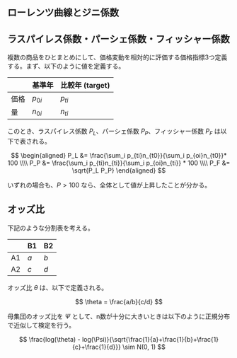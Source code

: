 ## ローレンツ曲線とジニ係数


## ラスパイレス係数・パーシェ係数・フィッシャー係数
複数の商品をひとまとめにして、価格変動を相対的に評価する価格指標3つ定義する。まず、以下のように値を定義する。

|  | 基準年 | 比較年 (target) |
| --- | --- | --- |
| 価格 | $p_{0i}$ | $p_{ti}$ |
| 量 | $n_{0i}$ | $n_{ti}$ |

このとき、ラスパイレス係数 $P_L$、パーシェ係数 $P_P$、フィッシャー係数 $P_F$ は以下で表される。

$$
\begin{aligned} 
P_L &= \frac{\sum_i p_{ti}n_{t0}}{\sum_i p_{oi}n_{t0}}* 100 \\\\
P_P &= \frac{\sum_i p_{ti}n_{ti}}{\sum_i p_{oi}n_{ti}} * 100 \\\\
P_F &= \sqrt{P_L P_P} 
\end{aligned} 
$$

いずれの場合も、$P>100$ なら、全体として値が上昇したことが分かる。

## オッズ比
下記のような分割表を考える。

||B1|B2| 
|---|---|---|
|A1|$a$| $b$ |
|A2|$c$| $d$ |

オッズ比 $\theta$ は、以下で定義される。

$$
\theta = \frac{a/b}{c/d}
$$

母集団のオッズ比を $\Psi$ として、n数が十分に大きいときは以下のように正規分布で近似して検定を行う。

$$
\frac{log(\theta) - log(\Psi)}{\sqrt{\frac{1}{a}+\frac{1}{b}+\frac{1}{c}+\frac{1}{d}}} \sim N(0, 1)
$$